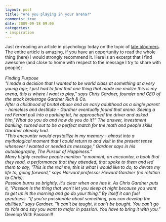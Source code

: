 ```yaml
---
layout: post
title: "Are you playing in your arena?"
comments: true
date: 2009-09-18 09:00
categories:
- inspiration
---
```


Just re-reading an article in psychology today on the topic of [late bloomers](http://www.psychologytoday.com/articles/200810/confessions-late-bloomer). The entire article is amazing, if you have an opportunity to read the whole thing (here) I would strongly recommend it. Here is an excerpt that I find awesome (and close to home with respect to the message I try to share with people):   
<em></em>  
<em>Finding Purpose </em>  
<em>"I made a decision that I wanted to be world class at something at a very young age; I just had to find that one thing that made me realize this is my arena, this is where I want to play," says Chris Gardner, founder and CEO of the stock brokerage Gardner Rich & Co. </em>  
<em>After a childhood of brutal abuse and an early adulthood as a single parent - homeless and destitute - Gardner eventually found that arena. Seeing a red Ferrari pull into a parking lot, he approached the driver and asked him,"What do you do and how do you do it?" The answer, investment banking, turned out to be a perfect match for the math and people skills Gardner already had. </em>  
<em>"This encounter would crystallize in my memory - almost into a mythological moment that I could return to and visit in the present tense whenever I wanted or needed its message," Gardner says in his autobiography, The Pursuit of Happiness." </em>  
<em>Many highly creative people mention "a moment, an encounter, a book that they read, a performance that they attended, that spoke to them and led them to say, 'This is the real me, this is what I would like to do, to devote my life to, going forward," says Harvard professor Howard Gardner (no relation to Chris). </em>  
<em>Passion burns so brightly, it's clear when one has it. As Chris Gardner puts it, "Passion is the thing that won't let you sleep at night because you want to get up in the morning and go do your thing." By itself it can fuel greatness. "If you're passionate about something, you can develop the abilities," says Gardner. "It can't be taught, it can't be bought. You can't go to Yale and say you want to major in passion. You have to bring it with you."</em>   
Develop With Passion!!!




